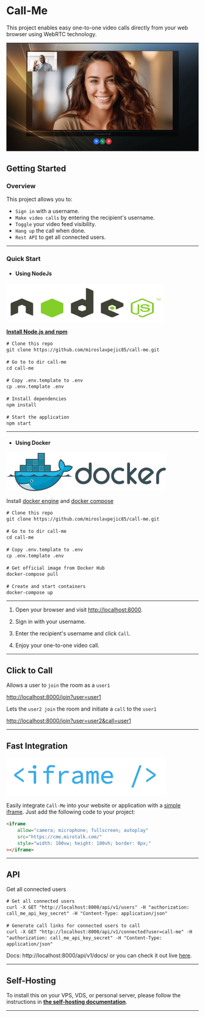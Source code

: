 # Call-Me

This project enables easy one-to-one video calls directly from your web browser using WebRTC technology.

![callme](./assets/doc/callme.png)

## Getting Started

### Overview

This project allows you to:

- `Sign in` with a username.
- `Make video calls` by entering the recipient's username.
- `Toggle` your video feed visibility.
- `Hang up` the call when done.
- `Rest API` to get all connected users.

---

### Quick Start

- #### Using NodeJs

![nodejs](public/assets/nodejs.png)

**[Install Node.js and npm](https://nodejs.org/en/download)**

```shell
# Clone this repo
git clone https://github.com/miroslavpejic85/call-me.git

# Go to to dir call-me
cd call-me

# Copy .env.template to .env
cp .env.template .env

# Install dependencies
npm install

# Start the application
npm start
```

---

- #### Using Docker

![docker](public/assets/docker.png)

Install [docker engine](https://docs.docker.com/engine/install/) and [docker compose](https://docs.docker.com/compose/install/)

```shell
# Clone this repo
git clone https://github.com/miroslavpejic85/call-me.git

# Go to to dir call-me
cd call-me

# Copy .env.template to .env
cp .env.template .env

# Get official image from Docker Hub
docker-compose pull

# Create and start containers
docker-compose up
```

---

1. Open your browser and visit [http://localhost:8000](http://localhost:8000).

2. Sign in with your username.

3. Enter the recipient's username and click `Call`.

4. Enjoy your one-to-one video call.

---

## Click to Call

Allows a user to `join` the room as a `user1`

[http://localhost:8000/join?user=user1](http://localhost:8000/join?user=user1)

Lets the `user2 join` the room and initiate a `call` to the `user1`

[http://localhost:8000/join?user=user2&call=user1](http://localhost:8000/join?user=user2&call=user1)

---

## Fast Integration

![iframe](public/assets/iframe.png)

Easily integrate `Call-Me` into your website or application with a [simple iframe](https://codepen.io/Miroslav-Pejic/pen/qEWBaKP). Just add the following code to your project:

```html
<iframe
    allow="camera; microphone; fullscreen; autoplay"
    src="https://cme.mirotalk.com/"
    style="width: 100vw; height: 100vh; border: 0px;"
></iframe>
```

---

## API

Get all connected users

```shell
# Get all connected users
curl -X GET "http://localhost:8000/api/v1/users" -H "authorization: call_me_api_key_secret" -H "Content-Type: application/json"

# Generate call links for connected users to call
curl -X GET "http://localhost:8000/api/v1/connected?user=call-me" -H "authorization: call_me_api_key_secret" -H "Content-Type: application/json"
```

Docs: http://localhost:8000/api/v1/docs/ or you can check it out live [here](https://cme.mirotalk.com/api/v1/docs/).

---

## Self-Hosting

To install this on your VPS, VDS, or personal server, please follow the instructions in **[the self-hosting documentation](./doc/self-hosting.md)**.

---
